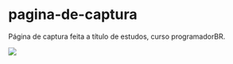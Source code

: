 # pagina-de-captura
Página de captura feita a título de estudos, curso programadorBR.


<img src = "https://ibb.co/qJxHnwZ">
